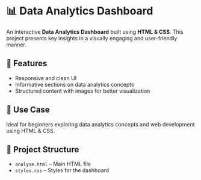 # 📊 Data Analytics Dashboard  

An interactive **Data Analytics Dashboard** built using **HTML & CSS**. This project presents key insights in a visually engaging and user-friendly manner.  

## 🚀 Features  
- Responsive and clean UI  
- Informative sections on data analytics concepts  
- Structured content with images for better visualization  

## 🎯 Use Case  
Ideal for beginners exploring data analytics concepts and web development using HTML & CSS.  

## 📂 Project Structure  
- `analyse.html` – Main HTML file  
- `styles.css` – Styles for the dashboard  

  
